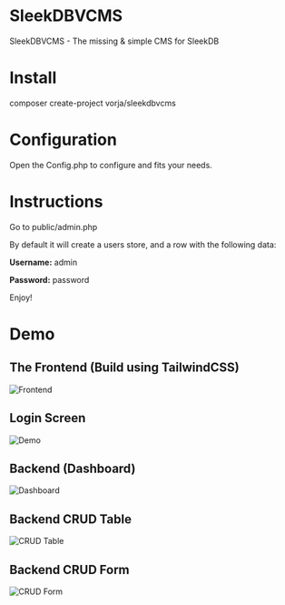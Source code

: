 # SleekDBVCMS
 SleekDBVCMS - The missing & simple CMS for SleekDB
 
# Install
composer create-project vorja/sleekdbvcms

# Configuration

Open the Config.php to configure and fits your needs.

# Instructions

Go to public/admin.php

By default it will create a users store, and a row with the following data:

**Username:** admin

**Password:** password

Enjoy!

# Demo

## The Frontend (Build using TailwindCSS)
![Frontend](https://raw.githubusercontent.com/vorja/SleekDBVCMS/main/demo/frontend.PNG)

## Login Screen
![Demo](https://raw.githubusercontent.com/vorja/SleekDBVCMS/main/demo/login.PNG)

## Backend (Dashboard)
![Dashboard](https://raw.githubusercontent.com/vorja/SleekDBVCMS/main/demo/dashboard.PNG)

## Backend CRUD Table
![CRUD Table](https://raw.githubusercontent.com/vorja/SleekDBVCMS/main/demo/table.PNG)

## Backend CRUD Form
![CRUD Form](https://raw.githubusercontent.com/vorja/SleekDBVCMS/main/demo/edit.PNG)


